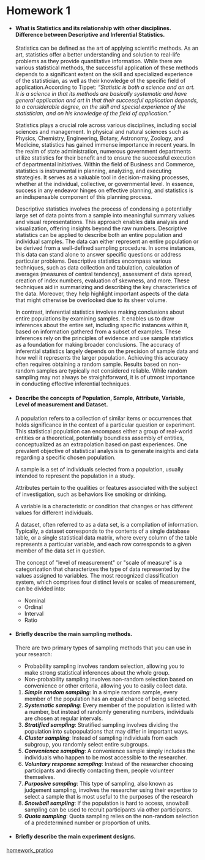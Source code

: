 
# Homework 1

- #### What is Statistics and its relationship with other disciplines. Difference between Descriptive and Inferential Statistics.

  Statistics can be defined as the art of applying scientific methods. As an art, statistics offer a better understanding and solution to 
  real-life problems as they provide quantitative information. While there are various statistical methods, the successful application of 
  these methods depends to a significant extent on the skill and specialized experience of the statistician, as well as their knowledge 
  of the specific field of application.According to Tippet: *“Statistic is both a science and an art. It is a science in that its methods 
  are basically systematic and have general application and art in that their successful application depends, to a considerable degree, 
  on the skill and special experience of the statistician, and on his knowledge of the field of application.”*
  
  Statistics plays a crucial role across various disciplines, including social sciences and management. In physical and natural sciences 
  such as Physics, Chemistry, Engineering, Botany, Astronomy, Zoology, and Medicine, statistics has gained immense importance in recent years. In the realm of state administration, numerous government departments utilize statistics for their benefit and to ensure the successful execution of departmental initiatives. Within the field of Business and Commerce, statistics is instrumental in planning, analyzing, and executing strategies. 
  It serves as a valuable tool in decision-making processes, whether at the individual, collective, or governmental level. In essence, success in any endeavor hinges on effective planning, and statistics is an indispensable component of this planning process.
  
  
  Descriptive statistics involves the process of condensing a potentially large set of data points from a sample into meaningful summary values and visual representations. This approach enables data analysis and visualization, offering insights beyond the raw numbers. Descriptive statistics can be applied to describe both an entire population and individual samples. The data can either represent an entire population or be derived from a well-defined sampling procedure. In some instances, this data can stand alone to answer specific questions or address particular problems. Descriptive statistics encompass various techniques, such as data collection and tabulation, calculation of averages (measures of central tendency), assessment of data spread, creation of index numbers, evaluation of skewness, and more. These techniques aid in summarizing and describing the key characteristics of the data. Moreover, they help highlight important aspects of the data that might otherwise be overlooked due to its sheer volume.
  
  In contrast, inferential statistics involves making conclusions about entire populations by examining samples. It enables us to draw inferences about the entire set, including specific instances within it, based on information gathered from a subset of examples. These inferences rely on the principles of evidence and use sample statistics as a foundation for making broader conclusions. The accuracy of inferential statistics largely depends on the precision of sample data and how well it represents the larger population. Achieving this accuracy often requires obtaining a random sample. Results based on non-random samples are typically not considered reliable. While random sampling may not always be straightforward, it is of utmost importance in conducting effective inferential techniques.

- #### Describe the concepts of Population, Sample, Attribute, Variable, Level of measurement and Dataset.
  
  A population refers to a collection of similar items or occurrences that holds significance in the context of a particular question or 
 experiment. This statistical population can encompass either a group of real-world entities or a theoretical, potentially boundless 
 assembly of entities, conceptualized as an extrapolation based on past experiences. One prevalent objective of statistical analysis is 
 to generate insights and data regarding a specific chosen population.

  A sample is a set of individuals selected from a population, usually intended to represent the population in a study.
 
  Attributes pertain to the qualities or features associated with the subject of investigation, such as behaviors like smoking or drinking.

  A variable is a characteristic or condition that changes or has different values for different individuals.
 
  A dataset, often referred to as a data set, is a compilation of information. Typically, a dataset corresponds to the contents of a single database table, or a single statistical data matrix, where every column of the table represents a particular variable, and each row corresponds to a given member of the data set in question.

  The concept of "level of measurement" or "scale of measure" is a categorization that characterizes the type of data represented by the values assigned to variables. The most recognized classification system, which comprises four distinct levels or scales of measurement, can be divided into:
   -	Nominal
   -	Ordinal
   -	Interval
   -	Ratio
    
- #### Briefly describe the main sampling methods.
     There are two primary types of sampling methods that you can use in your research:
  
    -	Probability sampling involves random selection, allowing you to make strong statistical inferences about the whole group.
    -	Non-probability sampling involves non-random selection based on convenience or other criteria, allowing you to easily collect             data.

  1. ***Simple random sampling***:
          In a simple random sample, every member of the population has an equal chance of being selected.
  2. ***Systematic sampling***:
          Every member of the population is listed with a number, but instead of randomly generating numbers, individuals are chosen at             regular intervals.
  3. ***Stratified sampling***:
          Stratified sampling involves dividing the population into subpopulations that may differ in important ways.
  4. ***Cluster sampling***:
          Instead of sampling individuals from each subgroup, you randomly select entire subgroups.
  5. ***Convenience sampling***:
          A convenience sample simply includes the individuals who happen to be most accessible to the researcher.
  6. ***Voluntary response sampling***:
         Instead of the researcher choosing participants and directly contacting them, people volunteer themselves.
  7. ***Purposive sampling***:
         This type of sampling, also known as judgement sampling, involves the researcher using their expertise to select a sample that             is most useful to the purposes of the research
  8. ***Snowball sampling***:
         If the population is hard to access, snowball sampling can be used to recruit participants via other participants.
  9. ***Quota sampling***:
         Quota sampling relies on the non-random selection of a predetermined number or proportion of units.
  
  
- #### Briefly describe the main experiment designs.
  
 
[homework_pratico](forme.html)
